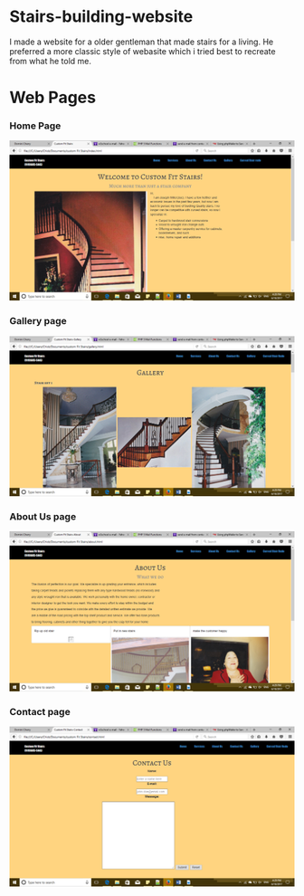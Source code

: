 # Stairs-building-website
I made a website for a older gentleman that made stairs for a living. He preferred a more classic style of webasite which i tried best to recreate from what he told me.

# Web Pages
### Home Page
![Home page](https://github.com/Cherrydomini/Stairs-building-website/blob/main/website%20images/Stairs-Home.png)

### Gallery page
![Gallery page](https://github.com/Cherrydomini/Stairs-building-website/blob/main/website%20images/Stairs-Gallery.png)

### About Us page
![About us page](https://github.com/Cherrydomini/Stairs-building-website/blob/main/website%20images/Stairs-about%20us.png)

### Contact page
![Contact page](https://github.com/Cherrydomini/Stairs-building-website/blob/main/website%20images/Stairs-Contact.png)
